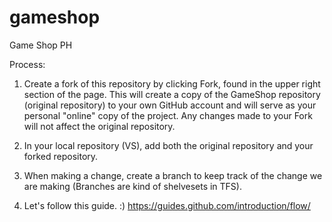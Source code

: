 # gameshop
Game Shop PH


Process:

1. Create a fork of this repository by clicking Fork, found in the upper right section of the page. This will create a copy of the GameShop repository (original repository) to your own GitHub account and will serve as your personal "online" copy of the project. Any changes made to your Fork will not affect the original repository.

2. In your local repository (VS), add both the original repository and your forked repository.

3. When making a change, create a branch to keep track of the change we are making (Branches are kind of shelvesets in TFS).

4. Let's follow this guide. :) https://guides.github.com/introduction/flow/
